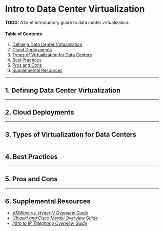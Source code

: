 # Intro to Data Center Virtualization

**TODO:** A brief introductory guide to data center virtualization.

#### Table of Contents

1. [Defining Data Center Virtualization](#define)
2. [Cloud Deployments](#cloud)
3. [Types of Virtualization for Data Centers](#types)
4. [Best Practices](#practices)
5. [Pros and Cons](#proscons)
6. [Supplemental Resources](#supplemental)

<hr />

## 1. <a name="define">Defining Data Center Virtualization</a>

<hr />

## 2. <a name="cloud">Cloud Deployments</a>

<hr />

## 3. <a name="types">Types of Virtualization for Data Centers</a>

<hr />

## 4. <a name="practices">Best Practices</a>

<hr />

## 5. <a name="proscons">Pros and Cons</a>

<hr />

## 6. <a name="supplemental">Supplemental Resources</a>

* *[VMWare vs. Hyper-V Overview Guide](https://github.com/chaseofthejungle/vmware-vs-hyperv)*
* *[Ubiquiti and Cisco Meraki Overview Guide](https://github.com/chaseofthejungle/unifi-vs-cisco-meraki)*
* *[Intro to IP Telephony Overview Guide](https://github.com/chaseofthejungle/intro-to-ip-telephony)*
